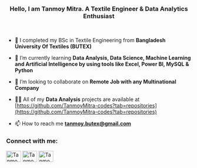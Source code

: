 
<h3 align="center">Hello, I am Tanmoy Mitra. A Textile Engineer & Data Analytics Enthusiast</h3>
<br>
 
- 🔭 I completed my BSc in Textile Engineering from **Bangladesh University Of Textiles (BUTEX)**

- 🌱 I’m currently learning **Data Analysis, Data Science, Machine Learning and Artificial Intelligence by using tools like Excel, Power BI, MySQL & Python**

- 👯 I’m looking to collaborate on **Remote Job with any Multinational Company**

- 👨‍💻 All of my **Data Analysis** projects are available at [https://github.com/TanmoyMitra-codes?tab=repositories](https://github.com/TanmoyMitra-codes?tab=repositories)

- 📫 How to reach me **tanmoy.butex@gmail.com**

<h3 align="left">Connect with me:</h3>
<p align="left">

<a href="https://www.linkedin.com/in/tanmoymitra8823" target="blank"><img align="center" src="https://raw.githubusercontent.com/rahuldkjain/github-profile-readme-generator/master/src/images/icons/Social/linked-in-alt.svg" alt="TanmoyMitra" height="30" width="40" /></a>
<a href="https://www.facebook.com/TANMOY.AR" target="blank"><img align="center" src="https://raw.githubusercontent.com/rahuldkjain/github-profile-readme-generator/master/src/images/icons/Social/facebook.svg" alt="TanmoyMitra" height="30" width="40" /></a>
<a href="https://www.instagram.com/tanmoy.ar" target="blank"><img align="center" src="https://raw.githubusercontent.com/rahuldkjain/github-profile-readme-generator/master/src/images/icons/Social/instagram.svg" alt="TanmoyMitra" height="30" width="40" /></a>
</p>
